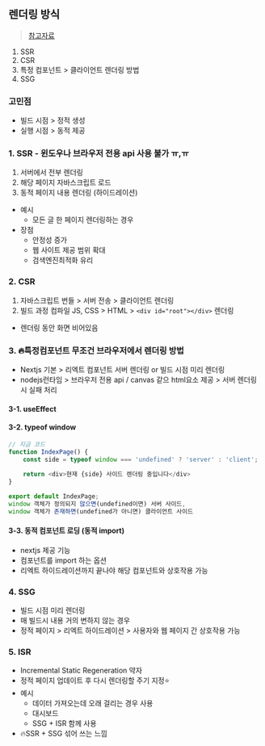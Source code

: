 ## 렌더링 방식
> [참고자료](https://velog.io/@yena1025/Next.js%EC%9D%98-%EB%8B%A4%EC%96%91%ED%95%9C-%EB%A0%8C%EB%8D%94%EB%A7%81-%EB%B0%A9%EC%8B%9D)

1. SSR
2. CSR
3. 특정 컴포넌트 > 클라이언트 렌더링 방법
4. SSG

### 고민점
- 빌드 시점 > 정적 생성
- 실행 시점 > 동적 제공
### 1. SSR - 윈도우나 브라우저 전용 api 사용 불가 ㅠ,ㅠ
1. 서버에서 전부 렌더링
2. 해당 페이지 자바스크립트 로드
3. 동적 페이지 내용 렌더링 (하이드레이션)

- 예시
  - 모든 글 한 페이지 렌더링하는 경우
- 장점
  - 안정성 증가
  - 웹 사이트 제공 범위 확대
  - 검색엔진최적화 유리

### 2. CSR
1. 자바스크립트 번들 > 서버 전송 > 클라이언트 렌더링
2. 빌드 과정 컴파일 JS, CSS > HTML > `<div id="root"></div>` 렌더링
  - 렌더링 동안 화면 비어있음

### 3. 🔥특정컴포넌트 무조건 브라우저에서 렌더링 방법
- Nextjs 기본 > 리엑트 컴포넌트 서버 렌더링 or 빌드 시점 미리 렌더링
- nodejs런타임 > 브라우저 전용 api / canvas 같으 html요소 제공 > 서버 렌더링 시 실패 처리
#### 3-1. useEffect
#### 3-2. typeof window
```js
// 지금 코드
function IndexPage() {
	const side = typeof window === 'undefined' ? 'server' : 'client';
    
    return <div>현재 {side} 사이드 렌더링 중입니다</div>
}

export default IndexPage;
window 객체가 정의되지 않으면(undefined이면) 서버 사이드,
window 객체가 존재하면(undefined가 아니면) 클라이언트 사이드
```
#### 3-3. 동적 컴포넌트 로딩 (동적 import)
- nextjs 제공 기능
- 컴포넌트를 import 하는 옵션
- 리엑트 하이드레이션까지 끝나야 해당 컴포넌트와 상호작용 가능
### 4. SSG
- 빌드 시점 미리 렌더링
- 매 빌드시 내용 거의 변하지 않는 경우
- 정적 페이지 > 리엑트 하이드레이션 > 사용자와 웹 페이지 간 상호작용 가능
### 5. ISR
- Incremental Static Regeneration 약자
- 정적 페이지 업데이트 후 다시 렌더링할 주기 지정⭐
- 예시
  - 데이터 가져오는데 오래 걸리는 경우 사용
  - 대시보드
  - SSG + ISR 함께 사용
- 🔥SSR + SSG 섞어 쓰는 느낌

